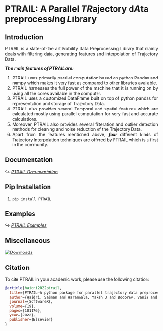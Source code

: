 <!---------------------- Introduction Section ------------------->
<h1> PTRAIL:  A <b><i>P</i></b>arallel 
<b><i>TR</i></b>ajectory 
d<b><i>A</i></b>ta
preprocess<b><i>I</i></b>ng
<b><i>L</i></b>ibrary

 </h1>

<h2> Introduction </h2>

<p align='justify'>
PTRAIL is a state-of-the art Mobility Data Preprocessing Library that mainly deals with filtering data, generating features and interpolation of Trajectory Data.

<b><i> The main features of PTRAIL are: </i></b>
</p>

<ol align='justify'>
<li> PTRAIL uses primarily parallel computation based on
     python Pandas and numpy which makes it very fast as compared
     to other libraries available.
</li>

<li> PTRAIL harnesses the full power of the machine that
     it is running on by using all the cores available in the
     computer.
</li>

<li> PTRAIL uses a customized DataFrame built on top of python
     pandas for representation and storage of Trajectory Data.
</li>

<li> PTRAIL also provides several Temporal and spatial features
     which are calculated mostly using parallel computation for very
     fast and accurate calculations.
</li>

<li> Moreover, PTRAIL also provides several filteration and
     outlier detection methods for cleaning and noise reduction of
     the Trajectory Data.
</li>

<li> Apart from the features mentioned above, <i><b> four </b></i>
     different kinds of Trajectory Interpolation techniques are
     offered by PTRAIL which is a first in the community.
</li>
</ol>

<!------------------------- Documentation Link ----------------->
<h2> Documentation </h2>

<span> &#8618; </span>
<a href='https://PTRAIL.readthedocs.io/en/latest/' target='_blank'> <i> PTRAIL Documentation </i> </a>

<!-------------------- Pip Installation ------------------------->
<h2> Pip Installation </h2>

1. `pip install PTRAIL`

<!------------------------ Usage Examples ----------------------->
<h2> Examples </h2>

<span> &#8618; </span>
<a href='https://github.com/YakshHaranwala/PTRAIL/tree/main/examples' target='_blank'> <i> PTRAIL Examples </i> </a>

<!-------------------- MISC ------------------------------------>
<h2> Miscellaneous </h2>

[![Downloads](https://static.pepy.tech/personalized-badge/ptrail?period=total&units=international_system&left_color=black&right_color=blue&left_text=Downloads)](https://pepy.tech/project/ptrail)

<!------------------- Citation ---------------------------------->
<h2> Citation </h2>

To cite PTRAIL in your academic work, please use the following citation: 

```bibtex
@article{haidri2022ptrail,
  title={PTRAIL—A python package for parallel trajectory data preprocessing},
  author={Haidri, Salman and Haranwala, Yaksh J and Bogorny, Vania and Renso, Chiara and da Fonseca, Vinicius Prado and Soares, Amilcar},
  journal={SoftwareX},
  volume={19},
  pages={101176},
  year={2022},
  publisher={Elsevier}
}
```
